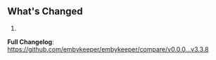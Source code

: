 ## What's Changed

1.

**Full Changelog**: https://github.com/embykeeper/embykeeper/compare/v0.0.0...v3.3.8
